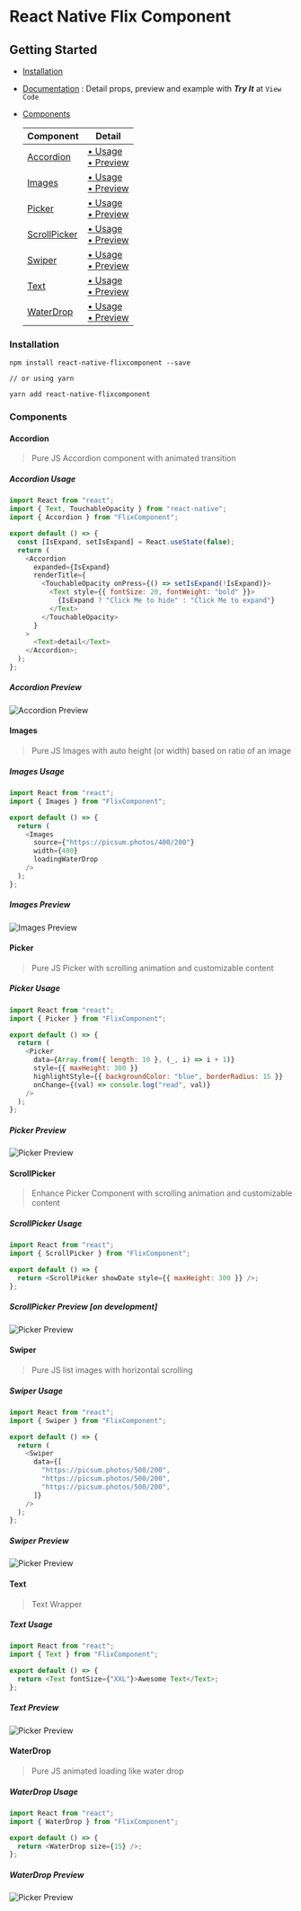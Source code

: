 # React Native Flix Component

## Getting Started

- [Installation](#installation)
- [Documentation](https://zxccvvv.github.io/react-native-flixcomponent/) : Detail props, preview and example with **_Try It_** at `View Code`
- [Components](#components)

  | Component                     | Detail                                                                 |
  | ----------------------------- | ---------------------------------------------------------------------- |
  | [Accordion](#accordion)       | [• Usage](#images-usage) <br> [• Preview](#accordion-preview)          |
  | [Images](#images)             | [• Usage](#images-usage) <br> [• Preview](#images-preview)             |
  | [Picker](#picker)             | [• Usage](#picker-usage) <br> [• Preview](#picker-preview)             |
  | [ScrollPicker](#scrollpicker) | [• Usage](#scrollpicker-usage) <br> [• Preview](#scrollpicker-preview) |
  | [Swiper](#swiper)             | [• Usage](#swiper-usage) <br> [• Preview](#swiper-preview)             |
  | [Text](#text)                 | [• Usage](#text-usage) <br> [• Preview](#text-preview)                 |
  | [WaterDrop](#waterdrop)       | [• Usage](#waterdrop-usage) <br> [• Preview](#waterdrop-preview)       |

### Installation

```
npm install react-native-flixcomponent --save

// or using yarn

yarn add react-native-flixcomponent
```

### Components

#### Accordion

> Pure JS Accordion component with animated transition

##### Accordion Usage

```js
import React from "react";
import { Text, TouchableOpacity } from "react-native";
import { Accordion } from "FlixComponent";

export default () => {
  const [IsExpand, setIsExpand] = React.useState(false);
  return (
    <Accordion
      expanded={IsExpand}
      renderTitle={
        <TouchableOpacity onPress={() => setIsExpand(!IsExpand)}>
          <Text style={{ fontSize: 20, fontWeight: "bold" }}>
            {IsExpand ? "Click Me to hide" : "Click Me to expand"}
          </Text>
        </TouchableOpacity>
      }
    >
      <Text>detail</Text>
    </Accordion>;
  );
};
```

##### Accordion Preview

![Accordion Preview](./assets/docsPreview/accordionPreview.png "Images")

#### Images

> Pure JS Images with auto height (or width) based on ratio of an image

##### Images Usage

```js
import React from "react";
import { Images } from "FlixComponent";

export default () => {
  return (
    <Images
      source={"https://picsum.photos/400/200"}
      width={400}
      loadingWaterDrop
    />
  );
};
```

##### Images Preview

![Images Preview](https://picsum.photos/400/200 "Images")

#### Picker

> Pure JS Picker with scrolling animation and customizable content

##### Picker Usage

```js
import React from "react";
import { Picker } from "FlixComponent";

export default () => {
  return (
    <Picker
      data={Array.from({ length: 10 }, (_, i) => i + 1)}
      style={{ maxHeight: 300 }}
      highlightStyle={{ backgroundColor: "blue", borderRadius: 15 }}
      onChange={(val) => console.log("read", val)}
    />
  );
};
```

##### Picker Preview

![Picker Preview](./assets/docsPreview/pickerPreview.png "Images")

#### ScrollPicker

> Enhance Picker Component with scrolling animation and customizable content

##### ScrollPicker Usage

```js
import React from "react";
import { ScrollPicker } from "FlixComponent";

export default () => {
  return <ScrollPicker showDate style={{ maxHeight: 300 }} />;
};
```

##### ScrollPicker Preview [_on development_]

![Picker Preview](./assets/docsPreview/scrollpickerPreview.png "Images")

#### Swiper

> Pure JS list images with horizontal scrolling

##### Swiper Usage

```js
import React from "react";
import { Swiper } from "FlixComponent";

export default () => {
  return (
    <Swiper
      data={[
        "https://picsum.photos/500/200",
        "https://picsum.photos/500/200",
        "https://picsum.photos/500/200",
      ]}
    />
  );
};
```

##### Swiper Preview

![Picker Preview](./assets/docsPreview/swiperPreview.png "Images")

#### Text

> Text Wrapper

##### Text Usage

```js
import React from "react";
import { Text } from "FlixComponent";

export default () => {
  return <Text fontSize={"XXL"}>Awesome Text</Text>;
};
```

##### Text Preview

![Picker Preview](./assets/docsPreview/textPreview.png "Images")

#### WaterDrop

> Pure JS animated loading like water drop

##### WaterDrop Usage

```js
import React from "react";
import { WaterDrop } from "FlixComponent";

export default () => {
  return <WaterDrop size={15} />;
};
```

##### WaterDrop Preview

![Picker Preview](./assets/docsPreview/waterdropPreview.gif "Images")
